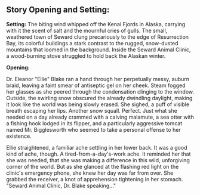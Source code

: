 ## Story Opening and Setting:

**Setting:** The biting wind whipped off the Kenai Fjords in Alaska, carrying with it the scent of salt and the mournful cries of gulls. The small, weathered town of Seward clung precariously to the edge of Resurrection Bay, its colorful buildings a stark contrast to the rugged, snow-dusted mountains that loomed in the background. Inside the Seward Animal Clinic, a wood-burning stove struggled to hold back the Alaskan winter.

**Opening:**

Dr. Eleanor "Ellie" Blake ran a hand through her perpetually messy, auburn braid, leaving a faint smear of antiseptic gel on her cheek. Steam fogged her glasses as she peered through the condensation clinging to the window. Outside, the swirling snow obscured the already dwindling daylight, making it look like the world was being slowly erased. She sighed, a puff of visible breath escaping her lips. Another snow squall. Perfect. Just what she needed on a day already crammed with a calving malamute, a sea otter with a fishing hook lodged in its flipper, and a particularly aggressive tomcat named Mr. Bigglesworth who seemed to take a personal offense to her existence.

Ellie straightened, a familiar ache settling in her lower back. It was a good kind of ache, though. A tired-from-a-day's-work ache. It reminded her that she was needed, that she was making a difference in this wild, unforgiving corner of the world. But as she glanced at the flashing red light on the clinic's emergency phone, she knew her day was far from over. She grabbed the receiver, a knot of apprehension tightening in her stomach. "Seward Animal Clinic, Dr. Blake speaking..."
